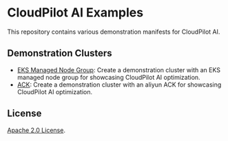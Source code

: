 # CloudPilot AI Examples

This repository contains various demonstration manifests for CloudPilot AI.

## Demonstration Clusters

- [EKS Managed Node Group](clusters/eks): Create a demonstration cluster with an EKS managed node group for showcasing CloudPilot AI optimization.
- [ACK](clusters/ack): Create a demonstration cluster with an aliyun ACK for showcasing CloudPilot AI optimization.

## License

[Apache 2.0 License](./LICENSE).
